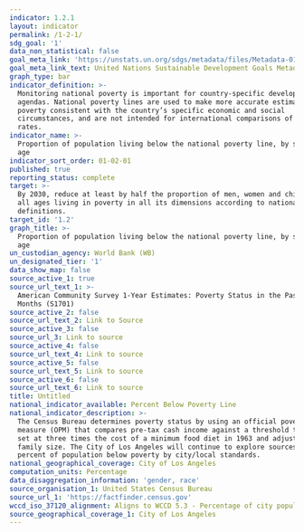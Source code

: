 ```yaml
---
indicator: 1.2.1
layout: indicator
permalink: /1-2-1/
sdg_goal: '1'
data_non_statistical: false
goal_meta_link: 'https://unstats.un.org/sdgs/metadata/files/Metadata-01-02-01.pdf '
goal_meta_link_text: United Nations Sustainable Development Goals Metadata (PDF 98.2 KB)
graph_type: bar
indicator_definition: >-
  Monitoring national poverty is important for country-specific development
  agendas. National poverty lines are used to make more accurate estimates of
  poverty consistent with the country’s specific economic and social
  circumstances, and are not intended for international comparisons of poverty
  rates.
indicator_name: >-
  Proportion of population living below the national poverty line, by sex and
  age
indicator_sort_order: 01-02-01
published: true
reporting_status: complete
target: >-
  By 2030, reduce at least by half the proportion of men, women and children of
  all ages living in poverty in all its dimensions according to national
  definitions.
target_id: '1.2'
graph_title: >-
  Proportion of population living below the national poverty line, by sex and
  age
un_custodian_agency: World Bank (WB)
un_designated_tier: '1'
data_show_map: false
source_active_1: true
source_url_text_1: >-
  American Community Survey 1-Year Estimates: Poverty Status in the Past 12
  Months (S1701)
source_active_2: false
source_url_text_2: Link to Source
source_active_3: false
source_url_3: Link to source
source_active_4: false
source_url_text_4: Link to source
source_active_5: false
source_url_text_5: Link to source
source_active_6: false
source_url_text_6: Link to source
title: Untitled
national_indicator_available: Percent Below Poverty Line
national_indicator_description: >-
  The Census Bureau determines poverty status by using an official poverty
  measure (OPM) that compares pre-tax cash income against a threshold that is
  set at three times the cost of a minimum food diet in 1963 and adjusted for
  family size. The City of Los Angeles will continue to explore sources on
  percent of population below poverty by city/local standards. 
national_geographical_coverage: City of Los Angeles
computation_units: Percentage
data_disaggregation_information: 'gender, race'
source_organisation_1: United States Census Bureau
source_url_1: 'https://factfinder.census.gov'
wccd_iso_37120_alignment: Aligns to WCCD 5.3 - Percentage of city population living in poverty
source_geographical_coverage_1: City of Los Angeles
---
```

